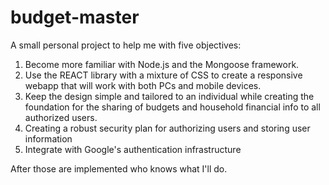 # budget-master

A small personal project to help me with five objectives:
  1. Become more familiar with Node.js and the Mongoose framework.
  2. Use the REACT library with a mixture of CSS to create a responsive webapp that will work with both PCs and mobile devices.
  3. Keep the design simple and tailored to an individual while creating the foundation for the sharing of budgets
     and household financial info to all authorized users.
  4. Creating a robust security plan for authorizing users and storing user information
  5. Integrate with Google's authentication infrastructure

After those are implemented who knows what I'll do.
